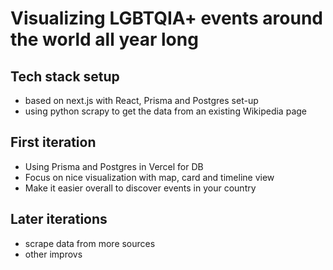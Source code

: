 # Visualizing LGBTQIA+ events around the world all year long

## Tech stack setup

* based on next.js with React, Prisma and Postgres set-up
* using python scrapy to get the data from an existing Wikipedia page

## First iteration

* Using Prisma and Postgres in Vercel for DB
* Focus on nice visualization with map, card and timeline view
* Make it easier overall to discover events in your country

## Later iterations

* scrape data from more sources
* other improvs

